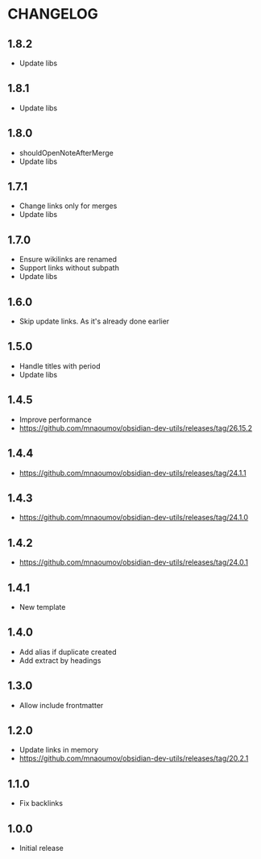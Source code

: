 # CHANGELOG

## 1.8.2

- Update libs

## 1.8.1

- Update libs

## 1.8.0

- shouldOpenNoteAfterMerge
- Update libs

## 1.7.1

- Change links only for merges
- Update libs

## 1.7.0

- Ensure wikilinks are renamed
- Support links without subpath
- Update libs

## 1.6.0

- Skip update links. As it's already done earlier

## 1.5.0

- Handle titles with period
- Update libs

## 1.4.5

- Improve performance
- https://github.com/mnaoumov/obsidian-dev-utils/releases/tag/26.15.2

## 1.4.4

- https://github.com/mnaoumov/obsidian-dev-utils/releases/tag/24.1.1

## 1.4.3

- https://github.com/mnaoumov/obsidian-dev-utils/releases/tag/24.1.0

## 1.4.2

- https://github.com/mnaoumov/obsidian-dev-utils/releases/tag/24.0.1

## 1.4.1

- New template

## 1.4.0

- Add alias if duplicate created
- Add extract by headings

## 1.3.0

- Allow include frontmatter

## 1.2.0

- Update links in memory
- https://github.com/mnaoumov/obsidian-dev-utils/releases/tag/20.2.1

## 1.1.0

- Fix backlinks

## 1.0.0

- Initial release

